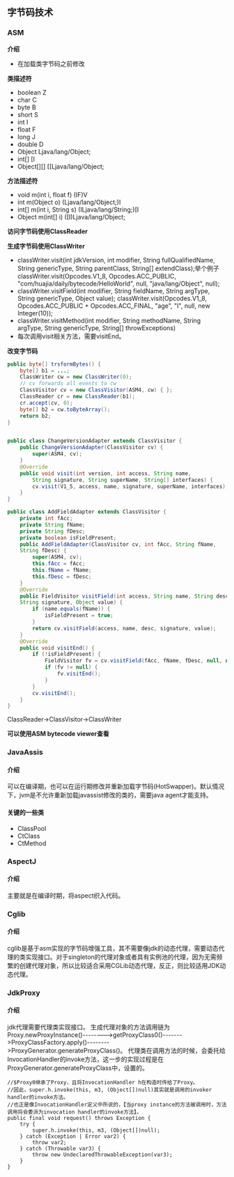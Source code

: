 ## 字节码技术
### ASM
**介绍**
- 在加载类字节码之前修改

**类描述符**
- boolean Z
- char C
- byte B
- short S
- int I
- float F
- long J
- double D
- Object Ljava/lang/Object;
- int[] [I
- Object[][] [[Ljava/lang/Object;

**方法描述符**
- void m(int i, float f) (IF)V
- int m(Object o) (Ljava/lang/Object;)I
- int[] m(int i, String s) (ILjava/lang/String;)[I
- Object m(int[] i) ([I)Ljava/lang/Object;

**访问字节码使用ClassReader**

**生成字节码使用ClassWriter**
- classWriter.visit(int jdkVersion, int modifier, String fullQualifiedName, String genericType, String parentClass, String[] extendClass);举个例子
classWriter.visit(Opcodes.V1_8,
                Opcodes.ACC_PUBLIC,
                "com/huajia/daily/bytecode/HelloWorld",
                null, "java/lang/Object",
                null);
- classWriter.visitField(int modifier, String fieldName, String argType, String genericType, Object value);
classWriter.visit(Opcodes.V1_8,
                Opcodes.ACC_PUBLIC + Opcodes.ACC_FINAL,
                "age",
                "I", null,
                new Integer(10));
- classWriter.visitMethod(int modifier, String methodName, String argType, String genericType, String[] throwExceptions)
- 每次调用visit相关方法，需要visitEnd。

**改变字节码**
```java
public byte[] trsformBytes() {
    byte[] b1 = ...;
    ClassWriter cw = new ClassWriter(0);
    // cv forwards all events to cw
    ClassVisitor cv = new ClassVisitor(ASM4, cw) { };
    ClassReader cr = new ClassReader(b1);
    cr.accept(cv, 0);
    byte[] b2 = cw.toByteArray();
    return b2;
}


public class ChangeVersionAdapter extends ClassVisitor {
    public ChangeVersionAdapter(ClassVisitor cv) {
        super(ASM4, cv);
    }
    @Override
    public void visit(int version, int access, String name,
        String signature, String superName, String[] interfaces) {
        cv.visit(V1_5, access, name, signature, superName, interfaces);
    } 
}

public class AddFieldAdapter extends ClassVisitor {
    private int fAcc;
    private String fName;
    private String fDesc;
    private boolean isFieldPresent;
    public AddFieldAdapter(ClassVisitor cv, int fAcc, String fName,
    String fDesc) {
        super(ASM4, cv);
        this.fAcc = fAcc;
        this.fName = fName;
        this.fDesc = fDesc;
    }
    @Override
    public FieldVisitor visitField(int access, String name, String desc,
    String signature, Object value) {
        if (name.equals(fName)) {
            isFieldPresent = true;
        }
        return cv.visitField(access, name, desc, signature, value);
    }
    @Override
    public void visitEnd() {
        if (!isFieldPresent) {
            FieldVisitor fv = cv.visitField(fAcc, fName, fDesc, null, null);
            if (fv != null) {
                fv.visitEnd();
            } 
        }
        cv.visitEnd();
    } 
}
```
ClassReader->ClassVisitor->ClassWriter

**可以使用ASM bytecode viewer查看**
### JavaAssis
#### 介绍
可以在编译期，也可以在运行期修改并重新加载字节码(HotSwapper)。默认情况下，jvm是不允许重新加载javassist修改的类的，需要java agent才能支持。
#### 关键的一些类
- ClassPool
- CtClass
- CtMethod

### AspectJ
#### 介绍
主要就是在编译时期，将aspect织入代码。


### Cglib
#### 介绍
cglib是基于asm实现的字节码增强工具，其不需要像jdk的动态代理，需要动态代理的类实现接口。对于singleton的代理对象或者具有实例池的代理，因为无需频繁的创建代理对象，所以比较适合采用CGLib动态代理，反正，则比较适用JDK动态代理。

### JdkProxy
#### 介绍
jdk代理需要代理类实现接口。
生成代理对象的方法调用链为Proxy.newProxyInstance()-------->getProxyClass0()------->ProxyClassFactory.apply()-------->ProxyGenerator.generateProxyClass()。
代理类在调用方法的时候，会委托给InvocationHandler的invoke方法，这一步的实现过程是在ProxyGenerator.generateProxyClass中，设置的。

    //$Proxy0继承了Proxy，且将InvocationHandler h在构造时传给了Proxy。
    //因此，super.h.invoke(this, m3, (Object[])null)其实就是调用的invoker handler的invoke方法。
    //也正是像InvocationHandler定义中所说的，【当proxy instance的方法被调用时，方法调用将会委派为invocation handler的invoke方法】。
    public final void request() throws Exception {
        try { 
            super.h.invoke(this, m3, (Object[])null);
        } catch (Exception | Error var2) {
            throw var2;
        } catch (Throwable var3) {
            throw new UndeclaredThrowableException(var3);
        }
    }